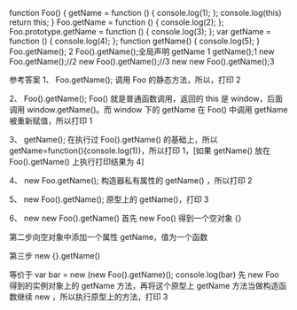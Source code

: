 function Foo() {
  getName = function () {
    console.log(1);
  };
  console.log(this)
  return this;
}
Foo.getName = function () {
  console.log(2);
};
Foo.prototype.getName = function () {
  console.log(3);
};
var getName = function () {
  console.log(4);
};
function getName() {
  console.log(5);
}
Foo.getName(); 2
Foo().getName();全局声明 getName  1
getName();1
new Foo.getName();//2
new Foo().getName();//3
new new Foo().getName();3

参考答案
1、 Foo.getName();
调用 Foo 的静态方法，所以，打印 2

2、 Foo().getName();
Foo() 就是普通函数调用，返回的 this 是 window，后面调用 window.getName()。而 window 下的 getName 在 Foo() 中调用 getName 被重新赋值，所以打印 1

3、 getName();
在执行过 Foo().getName() 的基础上，所以 getName=function(){console.log(1)}，所以打印 1，[如果 getName() 放在 Foo().getName() 上执行打印结果为 4]

4、 new Foo.getName();
构造器私有属性的 getName() ，所以打印 2

5、 new Foo().getName();
原型上的 getName()，打印 3

6、 new new Foo().getName()
首先 new Foo() 得到一个空对象 {}

第二步向空对象中添加一个属性 getName，值为一个函数

第三步 new {}.getName()

等价于 var bar = new (new Foo().getName)(); console.log(bar) 先 new Foo 得到的实例对象上的 getName 方法，再将这个原型上 getName 方法当做构造函数继续 new ，所以执行原型上的方法，打印 3